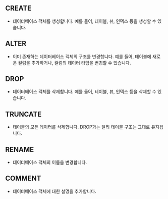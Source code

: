 ## CREATE

- 데이터베이스 객체를 생성합니다. 예를 들어, 테이블, 뷰, 인덱스 등을 생성할 수 있습니다.

## ALTER

- 이미 존재하는 데이터베이스 객체의 구조를 변경합니다. 예를 들어, 테이블에 새로운 컬럼을 추가하거나, 컬럼의 데이터 타입을 변경할 수 있습니다.

## DROP

- 데이터베이스 객체를 삭제합니다. 예를 들어, 테이블, 뷰, 인덱스 등을 삭제할 수 있습니다.

## TRUNCATE

- 테이블의 모든 데이터를 삭제합니다. DROP과는 달리 테이블 구조는 그대로 유지됩니다.

## RENAME

- 데이터베이스 객체의 이름을 변경합니다.

## COMMENT

- 데이터베이스 객체에 대한 설명을 추가합니다.
